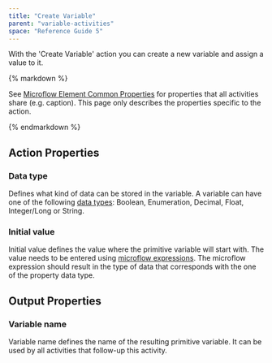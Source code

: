 ```yaml
---
title: "Create Variable"
parent: "variable-activities"
space: "Reference Guide 5"
---
```



With the 'Create Variable' action you can create a new variable and assign a value to it.

<div class="alert alert-info">{% markdown %}

See [Microflow Element Common Properties](microflow-element-common-properties) for properties that all activities share (e.g. caption). This page only describes the properties specific to the action.

{% endmarkdown %}</div>

## Action Properties

### Data type

Defines what kind of data can be stored in the variable. A variable can have one of the following [data types](data-types): Boolean, Enumeration, Decimal, Float, Integer/Long or String.

### Initial value

Initial value defines the value where the primitive variable will start with. The value needs to be entered using [microflow expressions](microflow-expressions). The microflow expression should result in the type of data that corresponds with the one of the property data type.

## Output Properties

### Variable name

Variable name defines the name of the resulting primitive variable. It can be used by all activities that follow-up this activity.
